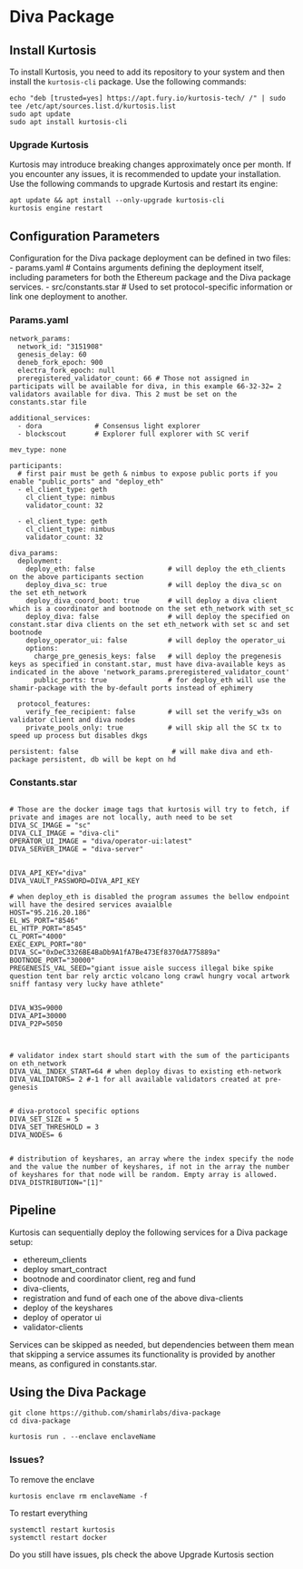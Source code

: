 # Diva Package 

## Install Kurtosis 
To install Kurtosis, you need to add its repository to your system and then install the ``kurtosis-cli`` package. Use the following commands:


``````
echo "deb [trusted=yes] https://apt.fury.io/kurtosis-tech/ /" | sudo tee /etc/apt/sources.list.d/kurtosis.list
sudo apt update
sudo apt install kurtosis-cli
``````

### Upgrade Kurtosis
Kurtosis may introduce breaking changes approximately once per month. If you encounter any issues, it is recommended to update your installation. Use the following commands to upgrade Kurtosis and restart its engine:
``````
apt update && apt install --only-upgrade kurtosis-cli
kurtosis engine restart
``````




## Configuration Parameters


Configuration for the Diva package deployment can be defined in two files:
    - params.yaml          # Contains arguments defining the deployment itself, including parameters for both the Ethereum package and the Diva package services.
    - src/constants.star   # Used to set protocol-specific information or link one deployment to another.


### Params.yaml
``````
network_params:
  network_id: "3151908"
  genesis_delay: 60
  deneb_fork_epoch: 900
  electra_fork_epoch: null
  preregistered_validator_count: 66 # Those not assigned in participats will be available for diva, in this example 66-32-32= 2 validators available for diva. This 2 must be set on the constants.star file

additional_services: 
  - dora             # Consensus light explorer
  - blockscout       # Explorer full explorer with SC verif

mev_type: none

participants:
  # first pair must be geth & nimbus to expose public ports if you enable "public_ports" and "deploy_eth"
  - el_client_type: geth
    cl_client_type: nimbus
    validator_count: 32

  - el_client_type: geth
    cl_client_type: nimbus
    validator_count: 32

diva_params:
  deployment:
    deploy_eth: false                  # will deploy the eth_clients on the above participants section 
    deploy_diva_sc: true               # will deploy the diva_sc on the set eth_network 
    deploy_diva_coord_boot: true       # will deploy a diva client which is a coordinator and bootnode on the set eth_network with set_sc
    deploy_diva: false                 # will deploy the specified on constant.star diva clients on the set eth_network with set sc and set bootnode
    deploy_operator_ui: false          # will deploy the operator_ui 
    options:
      charge_pre_genesis_keys: false   # will deploy the pregenesis keys as specified in constant.star, must have diva-available keys as indicated in the above 'network_params.preregistered_validator_count'
      public_ports: true               # for deploy_eth will use the shamir-package with the by-default ports instead of ephimery 

  protocol_features:
    verify_fee_recipient: false        # will set the verify_w3s on validator client and diva nodes 
    private_pools_only: true           # will skip all the SC tx to speed up process but disables dkgs   
  
persistent: false                       # will make diva and eth-package persistent, db will be kept on hd 

``````

### Constants.star

````

# Those are the docker image tags that kurtosis will try to fetch, if private and images are not locally, auth need to be set
DIVA_SC_IMAGE = "sc"
DIVA_CLI_IMAGE = "diva-cli"
OPERATOR_UI_IMAGE = "diva/operator-ui:latest"
DIVA_SERVER_IMAGE = "diva-server"


DIVA_API_KEY="diva"
DIVA_VAULT_PASSWORD=DIVA_API_KEY

# when deploy_eth is disabled the program assumes the bellow endpoint will have the desired services avaialble
HOST="95.216.20.186"   
EL_WS_PORT="8546"
EL_HTTP_PORT="8545"
CL_PORT="4000"
EXEC_EXPL_PORT="80"
DIVA_SC="0xDeC3326BE4BaDb9A1fA7Be473Ef8370dA775889a"
BOOTNODE_PORT="30000"
PREGENESIS_VAL_SEED="giant issue aisle success illegal bike spike question tent bar rely arctic volcano long crawl hungry vocal artwork sniff fantasy very lucky have athlete"


DIVA_W3S=9000
DIVA_API=30000
DIVA_P2P=5050



# validator index start should start with the sum of the participants on eth_network
DIVA_VAL_INDEX_START=64 # when deploy divas to existing eth-network
DIVA_VALIDATORS= 2 #-1 for all available validators created at pre-genesis


# diva-protocol specific options
DIVA_SET_SIZE = 5
DIVA_SET_THRESHOLD = 3
DIVA_NODES= 6


# distribution of keyshares, an array where the index specify the node and the value the number of keyshares, if not in the array the number of keyshares for that node will be random. Empty array is allowed.
DIVA_DISTRIBUTION="[1]"
````


## Pipeline

Kurtosis can sequentially deploy the following services for a Diva package setup:

- ethereum_clients
- deploy smart_contract
- bootnode and coordinator client, reg and fund
- diva-clients, 
- registration and fund of each one of the above diva-clients
- deploy of the keyshares 
- deploy of operator ui
- validator-clients

Services can be skipped as needed, but dependencies between them mean that skipping a service assumes its functionality is provided by another means, as configured in constants.star.



## Using the Diva Package

```
git clone https://github.com/shamirlabs/diva-package
cd diva-package
```


```
kurtosis run . --enclave enclaveName
```

### Issues?

To remove the enclave
```
kurtosis enclave rm enclaveName -f
```

To restart everything
```
systemctl restart kurtosis
systemctl restart docker
```

Do you still have issues, pls check the above Upgrade Kurtosis section